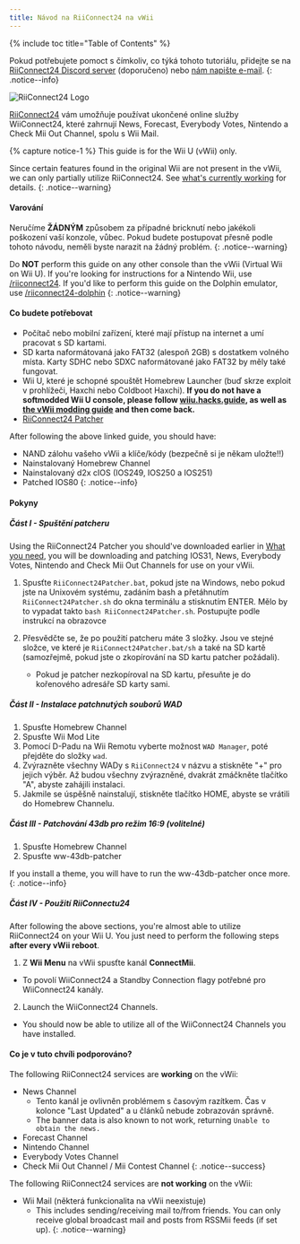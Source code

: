 ```yaml
---
title: Návod na RiiConnect24 na vWii
---
```


{% include toc title="Table of Contents" %}

Pokud potřebujete pomoct s čímkoliv, co týká tohoto tutoriálu, přidejte se na [RiiConnect24 Discord server](https://discord.gg/rc24) (doporučeno) nebo [nám napište e-mail](mailto:support@riiconnect24.net).
{: .notice--info}

![RiiConnect24 Logo](/images/WiiRC24Logo.jpg)

[RiiConnect24](https://rc24.xyz/) vám umožňuje používat ukončené online služby WiiConnect24, které zahrnují News, Forecast, Everybody Votes, Nintendo a Check Mii Out Channel, spolu s Wii Mail.

{% capture notice-1 %}
This guide is for the Wii U (vWii) only.

Since certain features found in the original Wii are not present in the vWii, we can only partially utilize RiiConnect24. See [what's currently working](#whats-currently-working) for details.
{: .notice--warning}

#### Varování

Neručíme **ŽÁDNÝM** způsobem za případné bricknutí nebo jakékoli poškození vaší konzole, vůbec. Pokud budete postupovat přesně podle tohoto návodu, neměli byste narazit na žádný problém.
{: .notice--warning}

Do **NOT** perform this guide on any other console than the vWii (Virtual Wii on Wii U). If you're looking for instructions for a Nintendo Wii, use [/riiconnect24](riiconnect24). If you'd like to perform this guide on the Dolphin emulator, use [/riiconnect24-dolphin](/riiconnect24-dolphin)
{: .notice--warning}

#### Co budete potřebovat

* Počítač nebo mobilní zařízení, které mají přístup na internet a umí pracovat s SD kartami.
* SD karta naformátovaná jako FAT32 (alespoň 2GB) s dostatkem volného místa. Karty SDHC nebo SDXC naformátované jako FAT32 by měly také fungovat.
* Wii U, které je schopné spouštět Homebrew Launcher (buď skrze exploit v prohlížeči, Haxchi nebo Coldboot Haxchi). **If you do not have a softmodded Wii U console, please follow [wiiu.hacks.guide](https://wiiu.hacks.guide), as well as [the vWii modding guide](https://wiiu.hacks.guide/#/vwii-modding) and then come back.**
* [RiiConnect24 Patcher](https://github.com/RiiConnect24/RiiConnect24-Patcher/releases)

After following the above linked guide, you should have:
* NAND zálohu vašeho vWii a klíče/kódy (bezpečně si je někam uložte!!)
* Nainstalovaný Homebrew Channel
* Nainstalovaný d2x cIOS (IOS249, IOS250 a IOS251)
* Patched IOS80
{: .notice--info}

#### Pokyny

##### Část I - Spuštění patcheru

Using the RiiConnect24 Patcher you should've downloaded earlier in [What you need](#what-you-need), you will be downloading and patching IOS31, News, Everybody Votes, Nintendo and Check Mii Out Channels for use on your vWii.

1. Spusťte `RiiConnect24Patcher.bat`, pokud jste na Windows, nebo pokud jste na Unixovém systému, zadáním bash a přetáhnutím `RiiConnect24Patcher.sh` do okna terminálu a stisknutím ENTER. Mělo by to vypadat takto `bash RiiConnect24Patcher.sh`. Postupujte podle instrukcí na obrazovce

2. Přesvědčte se, že po použití patcheru máte 3 složky. Jsou ve stejné složce, ve které je `RiiConnect24Patcher.bat/sh` a také na SD kartě (samozřejmě, pokud jste o zkopírování na SD kartu patcher požádali).
   - Pokud je patcher nezkopíroval na SD kartu, přesuňte je do kořenového adresáře SD karty sami.

##### Část II - Instalace patchnutých souborů WAD

1. Spusťte Homebrew Channel
2. Spusťte Wii Mod Lite
3. Pomocí D-Padu na Wii Remotu vyberte možnost `WAD Manager`, poté přejděte do složky `wad`.
4. Zvýrazněte všechny WADy s `RiiConnect24` v názvu a stiskněte "+" pro jejich výběr. Až budou všechny zvýrazněné, dvakrát zmáčkněte tlačítko "A", abyste zahájili instalaci.
5. Jakmile se úspěšně nainstalují, stiskněte tlačítko HOME, abyste se vrátili do Homebrew Channelu.

##### Část III - Patchování 43db pro režim 16:9 (volitelné)

1. Spusťte Homebrew Channel
2. Spusťte ww-43db-patcher

If you install a theme, you will have to run the ww-43db-patcher once more.
{: .notice--info}

##### Část IV - Použití RiiConnectu24

After following the above sections, you're almost able to utilize RiiConnect24 on your Wii U. You just need to perform the following steps **after every vWii reboot**.

1. Z **Wii Menu** na vWii spusťte kanál **ConnectMii**.
* To povolí WiiConnect24 a Standby Connection flagy potřebné pro WiiConnect24 kanály.
2. Launch the WiiConnect24 Channels.
* You should now be able to utilize all of the WiiConnect24 Channels you have installed.

#### Co je v tuto chvíli podporováno?
The following RiiConnect24 services are **working** on the vWii:
* News Channel
    * Tento kanál je ovlivněn problémem s časovým razítkem. Čas v kolonce "Last Updated" a u článků nebude zobrazován správně.
    * The banner data is also known to not work, returning `Unable to obtain the news.`
* Forecast Channel
* Nintendo Channel
* Everybody Votes Channel
* Check Mii Out Channel / Mii Contest Channel
{: .notice--success}

The following RiiConnect24 services are **not working** on the vWii:
* Wii Mail (některá funkcionalita na vWii neexistuje)
    * This includes sending/receiving mail to/from friends. You can only receive global broadcast mail and posts from RSSMii feeds (if set up).
{: .notice--warning}
